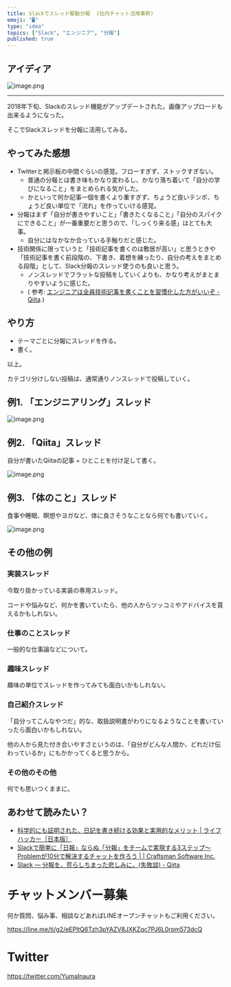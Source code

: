 ```yaml
---
title: Slackでスレッド駆動分報  (社内チャット活用事例)
emoji: "🖥"
type: "idea"
topics: ["Slack", "エンジニア", "分報"]
published: true
---
```


## アイディア

![image.png](https://qiita-image-store.s3.amazonaws.com/0/89618/a76973ea-095d-5de5-c91f-aa0df36a9e66.png)

---

2018年下旬、Slackのスレッド機能がアップデートされた。画像アップロードも出来るようになった。

そこでSlackスレッドを分報に活用してみる。

## やってみた感想

- Twitterと掲示板の中間ぐらいの感覚。フローすぎず、ストックすぎない。
  - 普通の分報とは書き味もかなり変わるし、かなり落ち着いて「自分の学びになること」をまとめられる気がした。
  - かといって何か記事一個を書くより重すぎず、ちょうど良いテンポ、ちょうど良い単位で「流れ」を作っていける感覚。
- 分報はまず「自分が書きやすいこと」「書きたくなること」「自分のスパイクにできること」が一番重要だと思うので、「しっくり来る感」はとても大事。
  - 自分にはなかなか合っている手触りだと感じた。
- 技術関係に限っていうと「技術記事を書くのは敷居が高い」と思うときや「技術記事を書く前段階の、下書き、着想を練ったり、自分の考えをまとめる段階」として、Slack分報のスレッド使うのも良いと思う。
  - ノンスレッドでフラットな投稿をしていくよりも、かなり考えがまとまりやすいように感じた。
  - ( 参考: [エンジニアは全員技術記事を書くことを習慣化した方がいいぞ - Qiita](https://qiita.com/HiromuMasuda0228/items/a71dea7ef4d77a30b118) )

## やり方

- テーマごとに分報にスレッドを作る。
- 書く。

以上。

カテゴリ分けしない投稿は、通常通りノンスレッドで投稿していく。

## 例1. 「エンジニアリング」スレッド

![image.png](https://qiita-image-store.s3.amazonaws.com/0/89618/cec25afc-ffec-d3ee-f7a0-9b5922035047.png)

## 例2. 「Qiita」スレッド

自分が書いたQiitaの記事 + ひとことを付け足して書く。

![image.png](https://qiita-image-store.s3.amazonaws.com/0/89618/76f2cd4e-1d6c-9263-b1b0-0b6b544ea1f1.png)

## 例3. 「体のこと」スレッド

食事や睡眠、瞑想やヨガなど、体に良さそうなことなら何でも書いていく。

![image.png](https://qiita-image-store.s3.amazonaws.com/0/89618/90dabbb6-b96c-3c4d-bb8a-4a9e4441a65f.png)

## その他の例

### 実装スレッド

今取り掛かっている実装の専用スレッド。

コードや悩みなど、何かを書いていたら、他の人からツッコミやアドバイスを貰えるかもしれない。

### 仕事のことスレッド

一般的な仕事論などについて。

### 趣味スレッド

趣味の単位でスレッドを作ってみても面白いかもしれない。

### 自己紹介スレッド

「自分ってこんなやつだ」的な、取扱説明書がわりになるようなことを書いていったら面白いかもしれない。

他の人から見た付き合いやすさというのは、「自分がどんな人間か、どれだけ伝わっているか」にもかかってくると思うから。

### その他のその他

何でも思いつくままに。

## あわせて読みたい？

- [科学的にも証明された、日記を書き続ける効果と実用的なメリット | ライフハッカー［日本版］](https://www.lifehacker.jp/2014/06/140604journal.html)
- [Slackで簡単に「日報」ならぬ「分報」をチームで実現する3ステップ〜Problemが10分で解決するチャットを作ろう | | Craftsman Software Inc.](http://c16e.com/1511101558/)
- [Slack — 分報を、荒らしちまった悲しみに。(失敗談) - Qiita](https://qiita.com/YumaInaura/items/d4d6adfdf20234d14136)








<!-- Update From Qiita API -->

# チャットメンバー募集


何か質問、悩み事、相談などあればLINEオープンチャットもご利用ください。

https://line.me/ti/g2/eEPltQ6Tzh3pYAZV8JXKZqc7PJ6L0rpm573dcQ





# Twitter


https://twitter.com/YumaInaura


<!-- Update From Qiita API -->


